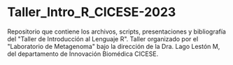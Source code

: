 # Taller_Intro_R_CICESE-2023
Repositorio que contiene los archivos, scripts, presentaciones y bibliografía del "Taller de Introducción al Lenguaje R". Taller organizado por el "Laboratorio de Metagenoma" bajo la dirección de la Dra. Lago Lestón M, del departamento de Innovación Biomédica CICESE.
